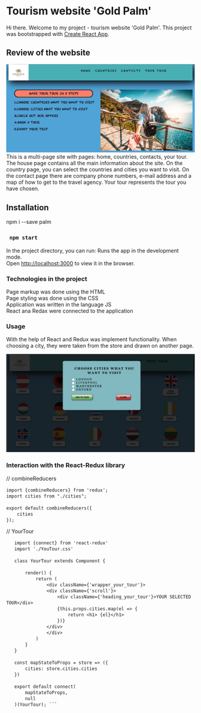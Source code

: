                              
 # Tourism website 'Gold Palm'
Hi there. Welcome to my project - tourism website 'Gold Palm'.
This project was bootstrapped with [Create React App](https://github.com/facebook/create-react-app).

## Review of the website
![alt text](screenshots/homePage.png)
This is a multi-page site with pages: home, countries, contacts, your tour. 
The house page contains all the main information about the site. 
On the country page, you can select the countries and cities you want to visit. 
On the contact page there are company phone numbers, e-mail address and a map of how to get to the travel agency.
 Your tour represents the tour you have chosen.
 
## Installation
npm i --save palm

### ` npm start`
In the project directory, you can run:
Runs the app in the development mode.<br />
Open [http://localhost:3000](http://localhost:3000) to view it in the browser.

### Technologies in the project
Page markup was done  using the HTML   
Page styling was done using the CSS   
Application was written in the language JS   
React ana Redax  were connected to the application

### Usage
With the help of React and Redux  was   implement functionality.
When choosing a city, they were taken from the store and drawn on another page.


![alt text](screenshots/Screenshot2.png)
### Interaction with the React-Redux library
// combineReducers
```
import {combineReducers} from 'redux';
import cities from "./cities";

export default combineReducers({
    cities
});
```
// YourTour

```import React, {Component} from "react";
   import {connect} from 'react-redux'
   import './YouTour.css'
   
   class YourTour extends Component {
   
       render() {
           return (
               <div className={'wrapper_your_tour'}>
               <div className={'scroll'}>
                   <div className={'heading_your_tour'}>YOUR SELECTED TOUR</div>
                   {this.props.cities.map(el => {
                       return <h1> {el}</h1>
                   })}
               </div>
               </div>
           )
       }
   }
   
   const mapStateToProps = store => ({
       cities: store.cities.cities
   })
   
   export default connect(
       mapStateToProps,
       null
   )(YourTour); ```
